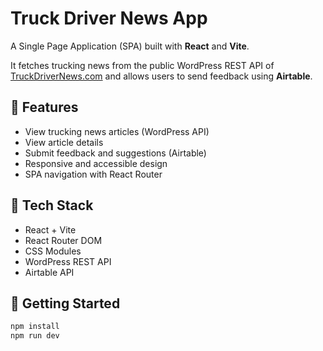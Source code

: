 # Truck Driver News App

A Single Page Application (SPA) built with **React** and **Vite**.

It fetches trucking news from the public WordPress REST API of [TruckDriverNews.com](https://truckdrivernews.com/wp-json/wp/v2/posts) and allows users to send feedback using **Airtable**.

## 🚀 Features

- View trucking news articles (WordPress API)
- View article details
- Submit feedback and suggestions (Airtable)
- Responsive and accessible design
- SPA navigation with React Router

## 🧰 Tech Stack

- React + Vite
- React Router DOM
- CSS Modules
- WordPress REST API
- Airtable API

## 🧪 Getting Started

```bash
npm install
npm run dev
```
